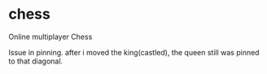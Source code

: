 # chess
Online multiplayer Chess

Issue in pinning. after i moved the king(castled), the queen still was pinned to that diagonal.
